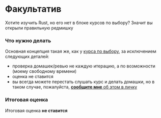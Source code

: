 # Факультатив

Хотите изучить Rust, но его нет в блоке курсов по выбору? Значит вы открыли правильную редмишку

### Что нужно делать

Основная концепция такая же, как у [курса по выбору](/docs/elective.md), за исключением следующих деталей:
- проверка домашек/ревью не каждую итерацию, а по возможности (моему свободному времени)
- оценка не ставится
- вы всегда можете перестать слушать курс и делать домашки, но в таком случае, пожалуйста, <ins>**сообщите мне** об этом в личку</ins>


### Итоговая оценка
Итоговая оценка **не ставится**
